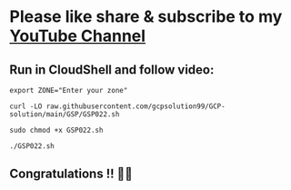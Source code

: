 # Please like share & subscribe to my [YouTube Channel](https://www.youtube.com/@QuickSolutionArcade)

## Run in CloudShell and follow video:
```
export ZONE="Enter your zone"
```
```
curl -LO raw.githubusercontent.com/gcpsolution99/GCP-solution/main/GSP/GSP022.sh

sudo chmod +x GSP022.sh

./GSP022.sh
```

## Congratulations !! 🎉🎉
